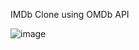 IMDb Clone using OMDb API

![image](https://user-images.githubusercontent.com/31407044/210974465-3df6d3ef-7730-46af-9919-4ddde02ef962.png)
